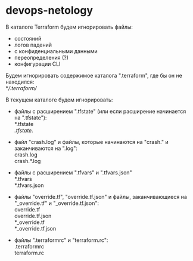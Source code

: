 # devops-netology
В каталоге Terraform будем игнорировать файлы:
- состояний
- логов падений
- с конфиденциальными данными
- переопределения (?)
- конфигурации CLI

Будем игнорировать содержимое каталога ".terraform", где бы он не находился:\
**/.terraform/*

В текущем каталоге будем игнорировать:
- файлы с расширением ".tfstate" (или если расширение начинается на ".tfstate"):\
*.tfstate\
*.tfstate.*

- файл "crash.log" и файлы, которые начинаются на "crash." и заканчиваются на ".log":\
crash.log\
crash.*.log

- файлы с расширением ".tfvars" и ".tfvars.json"\
*.tfvars\
*.tfvars.json

- файлы "override.tf", "override.tf.json" и файлы, заканчивающиеся на "_override.tf" и "_override.tf.json":\
override.tf\
override.tf.json\
*_override.tf\
*_override.tf.json

- файлы ".terraformrc" и "terraform.rc":\
.terraformrc\
terraform.rc